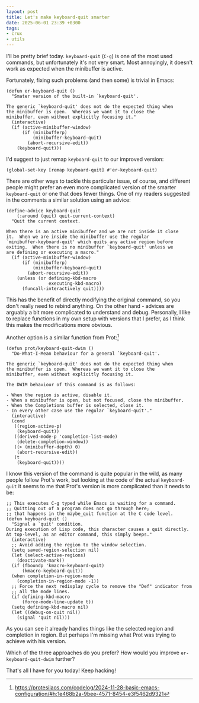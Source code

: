 ```yaml
---
layout: post
title: Let's make keyboard-quit smarter
date: 2025-06-01 23:39 +0300
tags:
- crux
- utils
---
```


I'll be pretty brief today. `keyboard-quit` (`C-g`) is one of the most
used commands, but unfortunately it's not very smart. Most annoyingly,
it doesn't work as expected when the minibuffer is active.

Fortunately, fixing such problems (and then some) is trivial in Emacs:

```emacs-lisp
(defun er-keyboard-quit ()
  "Smater version of the built-in `keyboard-quit'.

The generic `keyboard-quit' does not do the expected thing when
the minibuffer is open.  Whereas we want it to close the
minibuffer, even without explicitly focusing it."
  (interactive)
  (if (active-minibuffer-window)
      (if (minibufferp)
          (minibuffer-keyboard-quit)
        (abort-recursive-edit))
    (keyboard-quit)))
```

I'd suggest to just remap `keyboard-quit` to our improved version:

```emacs-lisp
(global-set-key [remap keyboard-quit] #'er-keyboard-quit)
```

There are other ways to tackle this particular issue, of course,
and different people might prefer an even more complicated
version of the smarter `keyboard-quit` or one that does fewer
things. One of my readers suggested in the comments a similar
solution using an advice:

```emacs-lisp
(define-advice keyboard-quit
    (:around (quit) quit-current-context)
  "Quit the current context.

When there is an active minibuffer and we are not inside it close
it.  When we are inside the minibuffer use the regular
`minibuffer-keyboard-quit' which quits any active region before
exiting.  When there is no minibuffer `keyboard-quit' unless we
are defining or executing a macro."
  (if (active-minibuffer-window)
      (if (minibufferp)
          (minibuffer-keyboard-quit)
        (abort-recursive-edit))
    (unless (or defining-kbd-macro
                executing-kbd-macro)
      (funcall-interactively quit))))
```

This has the benefit of directly modifying the original command, so you don't
really need to rebind anything. On the other hand - advices are arguably
a bit more complicated to understand and debug. Personally, I like
to replace functions in my own setup with versions that I prefer,
as I think this makes the modifications more obvious.

Another option is a similar function from Prot:[^1]

```emacs-lisp
(defun prot/keyboard-quit-dwim ()
  "Do-What-I-Mean behaviour for a general `keyboard-quit'.

The generic `keyboard-quit' does not do the expected thing when
the minibuffer is open.  Whereas we want it to close the
minibuffer, even without explicitly focusing it.

The DWIM behaviour of this command is as follows:

- When the region is active, disable it.
- When a minibuffer is open, but not focused, close the minibuffer.
- When the Completions buffer is selected, close it.
- In every other case use the regular `keyboard-quit'."
  (interactive)
  (cond
   ((region-active-p)
    (keyboard-quit))
   ((derived-mode-p 'completion-list-mode)
    (delete-completion-window))
   ((> (minibuffer-depth) 0)
    (abort-recursive-edit))
   (t
    (keyboard-quit))))
```

I know this version of the command is quite popular in the wild, as many
people follow Prot's work, but looking at the code of the actual `keyboard-quit`
it seems to me that Prot's version is more complicated than it needs to be:

```emacs-lisp
;; This executes C-g typed while Emacs is waiting for a command.
;; Quitting out of a program does not go through here;
;; that happens in the maybe_quit function at the C code level.
(defun keyboard-quit ()
  "Signal a `quit' condition.
During execution of Lisp code, this character causes a quit directly.
At top-level, as an editor command, this simply beeps."
  (interactive)
  ;; Avoid adding the region to the window selection.
  (setq saved-region-selection nil)
  (let (select-active-regions)
    (deactivate-mark))
  (if (fboundp 'kmacro-keyboard-quit)
      (kmacro-keyboard-quit))
  (when completion-in-region-mode
    (completion-in-region-mode -1))
  ;; Force the next redisplay cycle to remove the "Def" indicator from
  ;; all the mode lines.
  (if defining-kbd-macro
      (force-mode-line-update t))
  (setq defining-kbd-macro nil)
  (let ((debug-on-quit nil))
    (signal 'quit nil)))
```

As you can see it already handles things like the selected region
and completion in region. But perhaps I'm missing what Prot was
trying to achieve with his version.

Which of the three approaches do you prefer?
How would you improve `er-keyboard-quit-dwim` further?

That's all I have for you today! Keep hacking!

[^1]: <https://protesilaos.com/codelog/2024-11-28-basic-emacs-configuration/#h:1e468b2a-9bee-4571-8454-e3f5462d9321>
